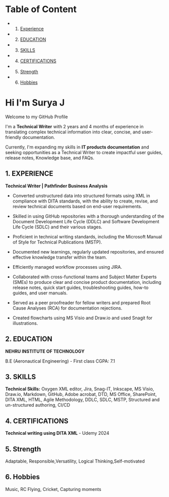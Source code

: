 # Table of Content
<!-- vscode-markdown-toc -->
* 1. [Experience](#Experience)
* 2. [EDUCATION](#EDUCATION)
* 3. [SKILLS](#SKILLS)
* 4. [CERTIFICATIONS](#CERTIFICATIONS)
* 5. [Strength](#Strength)
* 6. [Hobbies](#Hobbies)

<!-- vscode-markdown-toc-config
	numbering=true
	autoSave=true
	/vscode-markdown-toc-config -->
<!-- /vscode-markdown-toc -->

# Hi I'm Surya J

Welcome to my GitHub Profile

I'm a **Technical Writer** with 2 years and 4 months of experience in translating complex technical information into clear, concise, and user-friendly documentation.

Currently, I'm expanding my skills in **IT products documentation** and seeking opportunities as a Technical Writer to create impactful user guides, release notes, Knowledge base, and FAQs.

##  1. <a name='Experience'></a>EXPERIENCE
**Technical Writer | Pathfinder Business Analysis**

-	Converted unstructured data into structured formats using XML in compliance with DITA standards, with the ability to create, revise, and review technical documents based on end-user requirements.

- Skilled in using GitHub repositories with a thorough understanding of the Document Development Life Cycle (DDLC) and Software Development Life Cycle (SDLC) and their various stages.
   
- Proficient in technical writing standards, including the Microsoft Manual of Style for Technical Publications (MSTP).
  
- Documented new learnings, regularly updated repositories, and ensured effective knowledge transfer within the team.
  
- Efficiently managed workflow processes using JIRA.
  
- Collaborated with cross-functional teams and Subject Matter Experts (SMEs) to produce clear and concise product documentation, including release notes, quick start guides, troubleshooting guides, how-to guides, and user manuals.
  
- Served as a peer proofreader for fellow writers and prepared Root Cause Analyses (RCA) for documentation rejections.
  
- Created flowcharts using MS Visio and Draw.io and used Snagit for illustrations.

##  2. <a name='EDUCATION'></a>EDUCATION
**NEHRU INSTITUTE OF TECHNOLOGY**

B.E (Aeronautical Engineering) - First class CGPA: 7.1

##  3. <a name='SKILLS'></a>SKILLS

**Technical Skills:** Oxygen XML editor, Jira, Snag-IT, Inkscape, MS Visio, Draw.io, Markdown, GitHub, Adobe acrobat, DTD, MS Office,
SharePoint, DITA XML, HTML, Agile Methodology, DDLC, SDLC, MSTP, Structured and un-structured authoring, CI/CD

##  4. <a name='CERTIFICATIONS'></a>CERTIFICATIONS

**Technical writing using DITA XML** - Udemy 2024

##  5. <a name='Strength'></a>Strength

Adaptable, Responsible,Versatility, Logical Thinking,Self-motivated

##  6. <a name='Hobbies'></a>Hobbies

Music, RC Flying, Cricket, Capturing moments